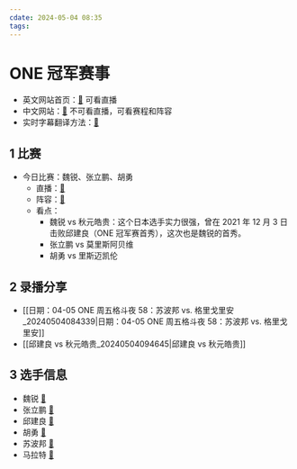 ```yaml
---
cdate: 2024-05-04 08:35
tags: 
---
```


# ONE 冠军赛事

- 英文网站首页：[🚀](https://watch.onefc.com/) 可看直播
- 中文网站：[🚀](https://www.onefc.com/cn/) 不可看直播，可看赛程和阵容
- 实时字幕翻译方法：[🚀](https://support.google.com/chrome/answer/10538231?hl=zh-Hans) 

## 1 比赛

- 今日比赛：魏锐、张立鹏、胡勇
	- 直播：[🚀](https://watch.onefc.com/events/one-fight-night-22) 
	- 阵容：[🚀](https://www.onefc.com/cn/events/onefightnight22/) 
	- 看点：
		- 魏锐 vs 秋元皓贵：这个日本选手实力很强，曾在 2021 年 12 月 3 日击败邱建良（ONE 冠军赛首秀），这次也是魏锐的首秀。
		- 张立鹏 vs 莫里斯阿贝维
		- 胡勇 vs 里斯迈凯伦

## 2 录播分享

- [[日期：04-05 ONE 周五格斗夜 58：苏波邦 vs. 格里戈里安_20240504084339|日期：04-05 ONE 周五格斗夜 58：苏波邦 vs. 格里戈里安]] 
- [[邱建良 vs 秋元皓贵_20240504094645|邱建良 vs 秋元皓贵]] 

## 3 选手信息

- 魏锐 [🚀](https://www.onefc.com/cn/athletes/wei-rui/) 
- 张立鹏 [🚀](https://www.onefc.com/cn/athletes/zhang-lipeng/) 
- 邱建良 [🚀](https://www.onefc.com/cn/athletes/qiu-jianliang/) 
- 胡勇 [🚀](https://www.onefc.com/cn/athletes/hu-yong/) 
- 苏波邦 [🚀](https://www.onefc.com/cn/athletes/superbon/) 
- 马拉特 [🚀](https://www.onefc.com/cn/athletes/marat-grigorian/) 